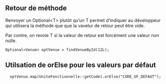 ## Retour de méthode
Renvoyer un Optional\<T> plutôt qu’un T permet d’indiquer au développeur qui utilisera la méthode que que la vavelur de retour peut être vide.

Par contre, on revoie T si la valeur de retour est forcément une valeur non nulle.
```
Optional<Venue> optVenue = findVenueById(12L);
```
## Utilsation de orElse pour les valeurs par défaut
```Optional<UniteFonctionnelle> optVenue = findUfById(12L);
  optVenue.map(UniteFonctionnelle::getCode).orElse("CODE_UF_DEFAUT");
```
